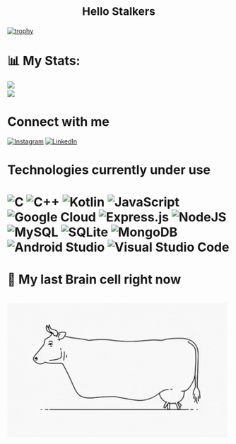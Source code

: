 ### <div align="center"><h2>Hello Stalkers</h2> </div>

[![trophy](https://github-profile-trophy.vercel.app/?username=unreasonable2003&rank=SECRET,A,C,AAA&margin-w=15)](https://github.com/ryo-ma/github-profile-trophy)
<br>

 <h1>📊 My Stats:</h1>
 <img class="img" src="https://github-readme-stats.vercel.app/api?username=unreasonable2003&show_icons=true&theme=radical" />
 <br>
 
<div style="display: flex; flex-direction: row; text-align: center;" align="center">
  <img class="img" src="https://komarev.com/ghpvc/?username=unreasonable2003&color=green" />
</div>

<h1>Connect with me</h1>

[![Instagram](https://img.shields.io/badge/Instagram-%23E4405F.svg?logo=Instagram&logoColor=white)](https://instagram.com/sssuummiittt) [![LinkedIn](https://img.shields.io/badge/LinkedIn-%230077B5.svg?logo=linkedin&logoColor=white)](https://linkedin.com/in/sumit-das-862218224) 

<h1>Technologies currently under use<h1>

  
![C](https://img.shields.io/badge/c-%2300599C.svg?style=plastic&logo=c&logoColor=white) ![C++](https://img.shields.io/badge/c++-%2300599C.svg?style=plastic&logo=c%2B%2B&logoColor=white) ![Kotlin](https://img.shields.io/badge/kotlin-%237F52FF.svg?style=plastic&logo=kotlin&logoColor=white)  ![JavaScript](https://img.shields.io/badge/javascript-%23323330.svg?style=plastic&logo=javascript&logoColor=%23F7DF1E)  ![Google Cloud](https://img.shields.io/badge/Google%20Cloud-%234285F4.svg?style=plastic&logo=google-cloud&logoColor=white) ![Express.js](https://img.shields.io/badge/express.js-%23404d59.svg?style=plastic&logo=express&logoColor=%2361DAFB) ![NodeJS](https://img.shields.io/badge/node.js-6DA55F?style=plastic&logo=node.js&logoColor=white) ![MySQL](https://img.shields.io/badge/mysql-%2300f.svg?style=plastic&logo=mysql&logoColor=white) ![SQLite](https://img.shields.io/badge/sqlite-%2307405e.svg?style=plastic&logo=sqlite&logoColor=white) ![MongoDB](https://img.shields.io/badge/MongoDB-%234ea94b.svg?style=plastic&logo=mongodb&logoColor=white)
 ![Android Studio](https://img.shields.io/badge/Android%20Studio-3DDC84.svg?style=plastic&logo=android-studio&logoColor=white)
![Visual Studio Code](https://img.shields.io/badge/Visual%20Studio%20Code-0078d7.svg?style=plastic&logo=visual-studio-code&logoColor=white)
  
 <h1>🧠 My last Brain cell right now</h1>
 <br>
<div style="display: flex; flex-direction: row; gap = 20px;">
  <img class="img" src="https://github.com/unreasonable2003/unreasonable2003/blob/main/cow-udder.gif" />
</div>
<br>

<!--
**unreasonable2003/unreasonable2003** is a ✨ _special_ ✨ repository because its `README.md` (this file) appears on your GitHub profile.

Here are some ideas to get you started:

- 🔭 I’m currently working on ...
- 🌱 I’m currently learning ...
- 👯 I’m looking to collaborate on ...
- 🤔 I’m looking for help with ...
- 💬 Ask me about ...
- 📫 How to reach me: ...
- 😄 Pronouns: ...
- ⚡ Fun fact: ...
-->

